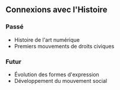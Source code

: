 ## Connexions avec l'Histoire
### Passé
- Histoire de l'art numérique
- Premiers mouvements de droits civiques

### Futur
- Évolution des formes d'expression
- Développement du mouvement social
